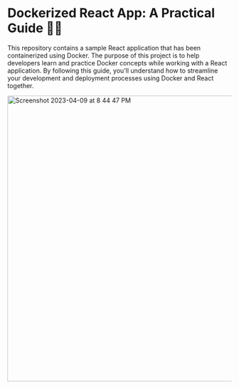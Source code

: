 # Dockerized React App: A Practical Guide 🐳🚀

This repository contains a sample React application that has been containerized using Docker. The purpose of this project is to help developers learn and practice Docker concepts while working with a React application. By following this guide, you'll understand how to streamline your development and deployment processes using Docker and React together.


<img width="643" alt="Screenshot 2023-04-09 at 8 44 47 PM" src="https://user-images.githubusercontent.com/33016488/230822199-3fa3017b-fd04-410f-bb08-8c8fecb3f52c.png">
